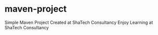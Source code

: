 # maven-project

Simple Maven Project
Created at ShaTech Consultancy 
Enjoy Learning at ShaTech Consultancy
